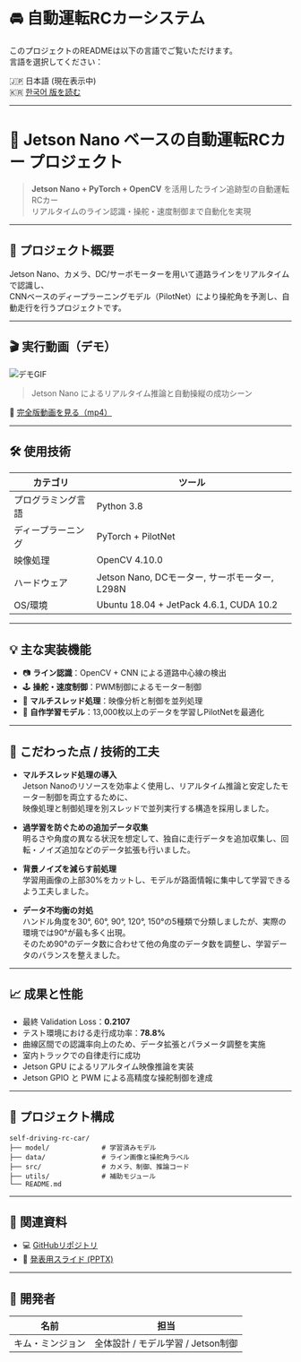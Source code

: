 
# 🚘 自動運転RCカーシステム

このプロジェクトのREADMEは以下の言語でご覧いただけます。  
言語を選択してください：

🇯🇵 日本語 (現在表示中)  
🇰🇷 [한국어 版を読む](README_kr.md)

---

# 🚗 Jetson Nano ベースの自動運転RCカー プロジェクト

> **Jetson Nano + PyTorch + OpenCV** を活用したライン追跡型の自動運転RCカー  
> リアルタイムのライン認識・操舵・速度制御まで自動化を実現

---

## 🧠 プロジェクト概要

Jetson Nano、カメラ、DC/サーボモーターを用いて道路ラインをリアルタイムで認識し、  
CNNベースのディープラーニングモデル（PilotNet）により操舵角を予測し、自動走行を行うプロジェクトです。

---

## 🎬 実行動画（デモ）

![デモGIF](./jetson_rc_car_demo.gif)  
> Jetson Nano によるリアルタイム推論と自動操縦の成功シーン

🔗 [完全版動画を見る（mp4）](https://github.com/mj99k14/self-driving-rc-car/raw/main/video/jetson_autopilot_demo.mp4)

---

## 🛠 使用技術

| カテゴリ | ツール |
|----------|--------|
| プログラミング言語 | Python 3.8 |
| ディープラーニング | PyTorch + PilotNet |
| 映像処理 | OpenCV 4.10.0 |
| ハードウェア | Jetson Nano, DCモーター, サーボモーター, L298N |
| OS/環境 | Ubuntu 18.04 + JetPack 4.6.1, CUDA 10.2 |

---

## 💡 主な実装機能

- 📷 **ライン認識**：OpenCV + CNN による道路中心線の検出  
- 🕹 **操舵・速度制御**：PWM制御によるモーター制御  
- 🔀 **マルチスレッド処理**：映像分析と制御を並列処理  
- 🧠 **自作学習モデル**：13,000枚以上のデータを学習しPilotNetを最適化  

---

## 🔧 こだわった点 / 技術的工夫

- **マルチスレッド処理の導入**  
  Jetson Nanoのリソースを効率よく使用し、リアルタイム推論と安定したモーター制御を両立するために、  
  映像処理と制御処理を別スレッドで並列実行する構造を採用しました。

- **過学習を防ぐための追加データ収集**  
  明るさや角度の異なる状況を想定して、独自に走行データを追加収集し、回転・ノイズ追加などのデータ拡張も行いました。

- **背景ノイズを減らす前処理**  
  学習用画像の上部30%をカットし、モデルが路面情報に集中して学習できるよう工夫しました。

- **データ不均衡の対処**  
  ハンドル角度を30°, 60°, 90°, 120°, 150°の5種類で分類しましたが、実際の環境では90°が最も多く出現。  
  そのため90°のデータ数に合わせて他の角度のデータ数を調整し、学習データのバランスを整えました。

---

## 📈 成果と性能

- 最終 Validation Loss：**0.2107**
- テスト環境における走行成功率：**78.8%**
- 曲線区間での認識率向上のため、データ拡張とパラメータ調整を実施
- 室内トラックでの自律走行に成功  
- Jetson GPU によるリアルタイム映像推論を実装  
- Jetson GPIO と PWM による高精度な操舵制御を達成

---

## 📂 プロジェクト構成

```
self-driving-rc-car/
├── model/             # 学習済みモデル
├── data/              # ライン画像と操舵角ラベル
├── src/               # カメラ、制御、推論コード
├── utils/             # 補助モジュール
└── README.md
```

---

## 📎 関連資料

- 💻 [GitHubリポジトリ](https://github.com/mj99k14/self-driving-rc-car)
- 📄 [発表用スライド (PPTX)](https://github.com/mj99k14/self-driving-rc-car/raw/main/docs/jetson_nano_presentation.pptx)

---

## 🙋 開発者

| 名前 | 担当 |
|------|------|
| キム・ミンジョン | 全体設計 / モデル学習 / Jetson制御 |
